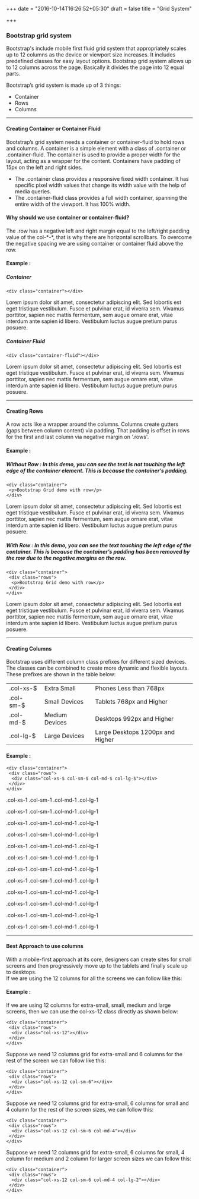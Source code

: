 +++
date = "2016-10-14T16:26:52+05:30"
draft = false
title = "Grid System"

+++

<h3>Bootstrap grid system</h3>
<p>Bootstrap's include mobile first fluid grid system that appropriately scales up to 12 columns as the device or viewport size increases. It includes predefined classes for easy layout options. Bootstrap grid system allows up to 12 columns across the page. Basically it divides the page into 12 equal parts.</p>
<p>Bootstrap’s grid system is made up of 3 things:</p>
<ul>
  <li>Container</li>
  <li>Rows</li>
  <li>Columns</li>
</ul>
<hr/>
<h4>Creating Container or Container Fluid</h4>
<p>Bootstrap’s grid system needs a container or container-fluid to hold rows and columns. A container is a simple element with a class of .container or .container-fluid. The container is used to provide a proper width for the layout, acting as a wrapper for the content. Containers have padding of 15px on the left and right sides.</p>
<ul>
  <li>The .container class provides a responsive fixed width container. It has specific pixel width values that change its width value with the help of media queries.</li>
  <li>The .container-fluid class provides a full width container, spanning the entire width of the viewport. It has 100% width.</li>
</ul>
<h4>Why should we use container or container-fluid?</h4>
<p>The .row has a negative left and right margin equal to the left/right padding value of the col-*-*, that is why there are horizontal scrollbars. To overcome the negative spacing we are using container or container fluid above the row.</p>
<h4>Example :</h4>
<h5>Container</h5>
<code>&lt;div class="container"&gt;&lt;/div&gt;</code>
<div class="container example-container">
  <p>Lorem ipsum dolor sit amet, consectetur adipiscing elit. Sed lobortis est eget tristique vestibulum. Fusce et pulvinar erat, id viverra sem. Vivamus porttitor, sapien nec mattis fermentum, sem augue ornare erat, vitae interdum ante sapien id libero. Vestibulum luctus augue pretium purus posuere.</p>
</div>
<h5>Container Fluid</h5>
<code>&lt;div class="container-fluid"&gt;&lt;/div&gt;</code>
<div class="container-fluid example-container">
  <p>Lorem ipsum dolor sit amet, consectetur adipiscing elit. Sed lobortis est eget tristique vestibulum. Fusce et pulvinar erat, id viverra sem. Vivamus porttitor, sapien nec mattis fermentum, sem augue ornare erat, vitae interdum ante sapien id libero. Vestibulum luctus augue pretium purus posuere.</p>
</div>
<hr/>
<h4>Creating Rows</h4>
<p>A row acts like a wrapper around the columns. Columns create gutters (gaps between column content) via padding. That padding is offset in rows for the first and last column via negative margin on '.rows'.</p>
<h4>Example :</h4>
<h5>Without Row : In this demo, you can see the text is not touching the left edge of the container element. This is because the container’s padding.</h5>
<code>&lt;div class="container"&gt;<br/>&nbsp;&lt;p&gt;Bootstrap Grid demo with row&lt;/p&gt;<br/>&lt;/div&gt;</code>
<div class="container example-container">
  <p>Lorem ipsum dolor sit amet, consectetur adipiscing elit. Sed lobortis est eget tristique vestibulum. Fusce et pulvinar erat, id viverra sem. Vivamus porttitor, sapien nec mattis fermentum, sem augue ornare erat, vitae interdum ante sapien id libero. Vestibulum luctus augue pretium purus posuere.</p>
</div>
<h5>With Row : In this demo, you can see the text touching the left edge of the container. This is because the container’s padding has been removed by the row due to the negative margins on the row.</h5>
<code>&lt;div class="container"&gt;<br/>&nbsp;&lt;div class="rows"&gt;<br/>&nbsp;&nbsp;&lt;p&gt;Bootstrap Grid demo with row&lt;/p&gt;<br/>&nbsp;&lt;/div&gt;<br/>&lt;/div&gt;</code>
<div class="container example-container">
  <div class="row">
    <p>Lorem ipsum dolor sit amet, consectetur adipiscing elit. Sed lobortis est eget tristique vestibulum. Fusce et pulvinar erat, id viverra sem. Vivamus porttitor, sapien nec mattis fermentum, sem augue ornare erat, vitae interdum ante sapien id libero. Vestibulum luctus augue pretium purus posuere.</p>
  </div>
</div>
<hr/>
<h4>Creating Columns</h4>
<p>Bootstrap uses different column class prefixes for different sized devices. The classes can be combined to create more dynamic and flexible layouts.
 These prefixes are shown in the table below:</p>
<table class="table">
  <tbody>
    <tr class="bg-success">
      <td>.col-xs-$</td>
      <td>Extra Small</td>
      <td>Phones Less than 768px</td>
    </tr>
    <tr class="bg-info">
      <td>.col-sm-$</td>
      <td>Small Devices</td>
      <td>Tablets 768px and Higher</td>
    </tr>
    <tr class="bg-warning">
      <td>.col-md-$</td>
      <td>Medium Devices</td>
      <td>Desktops 992px and Higher</td>
    </tr>
    <tr class="bg-danger">
      <td>.col-lg-$</td>
      <td>Large Devices</td>
      <td>Large Desktops 1200px and Higher</td>
    </tr>
  </tbody>
</table>
<h4>Example :</h4>
<code>&lt;div class="container"&gt;<br/>&nbsp;&lt;div class="rows"&gt;<br/>&nbsp;&nbsp;&lt;div class="col-xs-$ col-sm-$ col-md-$ col-lg-$"&gt;&lt;/div&gt;<br/>&nbsp;&lt;/div&gt;<br/>&lt;/div&gt;</code>

<div class="container-fluid">
  <div class="row">
    <div class="col-xs-1 example-wrapper-col">
      <p>.col-xs-1 .col-sm-1 .col-md-1 .col-lg-1</p>
    </div>
    <div class="col-xs-1 example-wrapper-col">
      <p>.col-xs-1 .col-sm-1 .col-md-1 .col-lg-1</p>
    </div>
    <div class="col-xs-1 example-wrapper-col">
      <p>.col-xs-1 .col-sm-1 .col-md-1 .col-lg-1</p>
    </div>
    <div class="col-xs-1 example-wrapper-col">
      <p>.col-xs-1 .col-sm-1 .col-md-1 .col-lg-1</p>
    </div>
    <div class="col-xs-1 example-wrapper-col">
      <p>.col-xs-1 .col-sm-1 .col-md-1 .col-lg-1</p>
    </div>
    <div class="col-xs-1 example-wrapper-col">
      <p>.col-xs-1 .col-sm-1 .col-md-1 .col-lg-1</p>
    </div>
    <div class="col-xs-1 example-wrapper-col">
      <p>.col-xs-1 .col-sm-1 .col-md-1 .col-lg-1</p>
    </div>
    <div class="col-xs-1 example-wrapper-col">
      <p>.col-xs-1 .col-sm-1 .col-md-1 .col-lg-1</p>
    </div>
    <div class="col-xs-1 example-wrapper-col">
      <p>.col-xs-1 .col-sm-1 .col-md-1 .col-lg-1</p>
    </div>
    <div class="col-xs-1 example-wrapper-col">
      <p>.col-xs-1 .col-sm-1 .col-md-1 .col-lg-1</p>
    </div>
    <div class="col-xs-1 example-wrapper-col">
      <p>.col-xs-1 .col-sm-1 .col-md-1 .col-lg-1</p>
    </div>
    <div class="col-xs-1 example-wrapper-col">
      <p>.col-xs-1 .col-sm-1 .col-md-1 .col-lg-1</p>
    </div>
  </div>
</div>
<hr/>
<h4>Best Approach to use columns</h4>
<p>With a mobile-first approach at its core, designers can create sites for small screens and then progressively move up to the tablets and finally scale up to desktops.
<br/>
If we are using the 12 columns for all the screens we can follow like this:
</p>
<h4>Example :</h4>
<p>If we are using 12 columns for extra-small, small, medium and large screens, then we can use the col-xs-12 class directly as shown below:</p>
<code>&lt;div class="container"&gt;<br/>&nbsp;&lt;div class="rows"&gt;<br/>&nbsp;&nbsp;&lt;div class="col-xs-12"&gt;&lt;/div&gt;<br/>&nbsp;&lt;/div&gt;<br/>&lt;/div&gt;</code>

<p>Suppose we need 12 columns grid for extra-small and 6 columns for the rest of the screen we can follow like this:</p>
<code>&lt;div class="container"&gt;<br/>&nbsp;&lt;div class="rows"&gt;<br/>&nbsp;&nbsp;&lt;div class="col-xs-12 col-sm-6"&gt;&lt;/div&gt;<br/>&nbsp;&lt;/div&gt;<br/>&lt;/div&gt;</code>

<p>Suppose we need 12 columns grid for extra-small, 6 columns for small and 4 column for the rest of the screen sizes, we can follow this:</p>
<code>&lt;div class="container"&gt;<br/>&nbsp;&lt;div class="rows"&gt;<br/>&nbsp;&nbsp;&lt;div class="col-xs-12 col-sm-6 col-md-4"&gt;&lt;/div&gt;<br/>&nbsp;&lt;/div&gt;<br/>&lt;/div&gt;</code>

<p>Suppose we need 12 columns grid for extra-small, 6 columns for small, 4 column for medium and 2 column for larger screen sizes we can follow this:</p>
<code>&lt;div class="container"&gt;<br/>&nbsp;&lt;div class="rows"&gt;<br/>&nbsp;&nbsp;&lt;div class="col-xs-12 col-sm-6 col-md-4 col-lg-2"&gt;&lt;/div&gt;<br/>&nbsp;&lt;/div&gt;<br/>&lt;/div&gt;</code>
